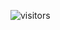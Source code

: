 ![visitors](https://visitor-badge.glitch.me/badge?page_id=desnlee.desnlee&left_text=MyPageVisitors)
